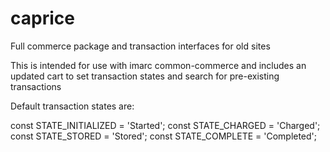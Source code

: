 # caprice
Full commerce package and transaction interfaces for old sites

This is intended for use with imarc common-commerce and includes an updated cart to set transaction states and search for pre-existing transactions

Default transaction states are:

const STATE_INITIALIZED = 'Started';
const STATE_CHARGED     = 'Charged';
const STATE_STORED      = 'Stored';
const STATE_COMPLETE    = 'Completed';



